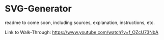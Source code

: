 # SVG-Generator

readme to come soon, including sources, explanation, instructions, etc. 

Link to Walk-Through: https://www.youtube.com/watch?v=f_OZcU73NbA
